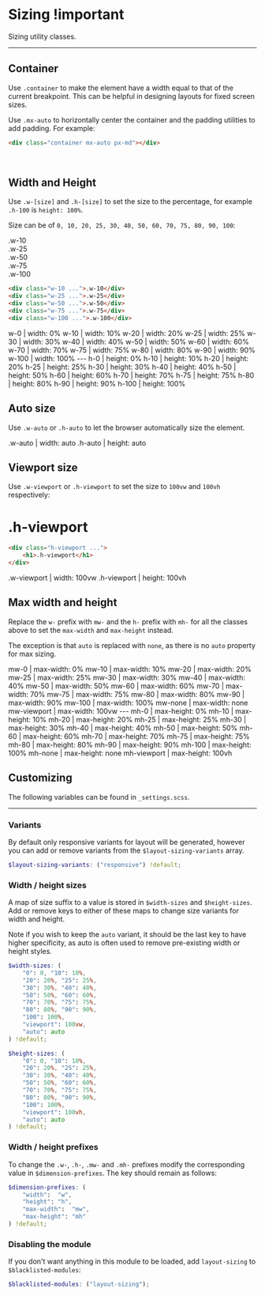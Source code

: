 # **Sizing** <span class="important-badge">!important</span>

<p class="m-0 mt-md">Sizing utility classes.</p>

---

## Container

Use `.container` to make the element have a width equal to that of the current breakpoint. This can be helpful in 
designing layouts for fixed screen sizes.

Use `.mx-auto` to horizontally center the container and the padding utilities to add padding. For example:

```html
<div class="container mx-auto px-md"></div>
```

<br>


## Width and Height

Use `.w-[size]` and `.h-[size]` to set the size to the percentage, for example `.h-100` is `height: 100%`.

Size can be of `0, 10, 20, 25, 30, 40, 50, 60, 70, 75, 80, 90, 100`:

<div class="demo text-left white">
    <div class="w-10 bg-teal p-sm">.w-10</div>
    <div class="w-25 bg-light-teal p-sm">.w-25</div>
    <div class="w-50 bg-teal p-sm">.w-50</div>
    <div class="w-75 bg-light-teal p-sm">.w-75</div>
    <div class="w-100 bg-teal p-sm">.w-100</div>
</div>

```html
<div class="w-10 ...">.w-10</div>
<div class="w-25 ...">.w-25</div>
<div class="w-50 ...">.w-50</div>
<div class="w-75 ...">.w-75</div>
<div class="w-100 ...">.w-100</div>
```

<cssprops>
w-0 | width: 0%
w-10 | width: 10%
w-20 | width: 20%
w-25 | width: 25%
w-30 | width: 30%
w-40 | width: 40%
w-50 | width: 50%
w-60 | width: 60%
w-70 | width: 70%
w-75 | width: 75%
w-80 | width: 80%
w-90 | width: 90%
w-100 | width: 100%
---
h-0 | height: 0%
h-10 | height: 10%
h-20 | height: 20%
h-25 | height: 25%
h-30 | height: 30%
h-40 | height: 40%
h-50 | height: 50%
h-60 | height: 60%
h-70 | height: 70%
h-75 | height: 75%
h-80 | height: 80%
h-90 | height: 90%
h-100 | height: 100%
</cssprops>


## Auto size

Use `.w-auto` or `.h-auto` to let the browser automatically size the element.

<cssprops>
.w-auto | width: auto
.h-auto | height: auto
</cssprops>


## Viewport size

Use `.w-viewport` or `.h-viewport` to set the size to `100vw` and `100vh` respectively:

<div class="demo">
    <div class="bg-teal h-viewport flex justify-center align-items-center">
        <h1 class="white">.h-viewport</h1>
    </div>
</div>

```html
<div class="h-viewport ...">
    <h1>.h-viewport</h1>
</div>
```

<cssprops>
.w-viewport | width: 100vw
.h-viewport | height: 100vh
</cssprops>


## Max width and height

Replace the `w-` prefix with `mw-` and the `h-` prefix with `mh-` for all the classes above to set the `max-width` and `max-height` 
instead.

The exception is that `auto` is replaced with `none`, as there is no `auto` property for max sizing.

<cssprops>
mw-0 | max-width: 0%
mw-10 | max-width: 10%
mw-20 | max-width: 20%
mw-25 | max-width: 25%
mw-30 | max-width: 30%
mw-40 | max-width: 40%
mw-50 | max-width: 50%
mw-60 | max-width: 60%
mw-70 | max-width: 70%
mw-75 | max-width: 75%
mw-80 | max-width: 80%
mw-90 | max-width: 90%
mw-100 | max-width: 100%
mw-none | max-width: none
mw-viewport | max-width: 100vw
---
mh-0 | max-height: 0%
mh-10 | max-height: 10%
mh-20 | max-height: 20%
mh-25 | max-height: 25%
mh-30 | max-height: 30%
mh-40 | max-height: 40%
mh-50 | max-height: 50%
mh-60 | max-height: 60%
mh-70 | max-height: 70%
mh-75 | max-height: 75%
mh-80 | max-height: 80%
mh-90 | max-height: 90%
mh-100 | max-height: 100%
mh-none | max-height: none
mh-viewport | max-height: 100vh
</cssprops>



## Customizing

The following variables can be found in `_settings.scss`.

---

### Variants

By default only responsive variants for layout will be generated, however you can 
add or remove variants from the `$layout-sizing-variants` array.

```scss
$layout-sizing-variants: ("responsive") !default;
```


### Width / height sizes

A map of size suffix to a value is stored in `$width-sizes` and `$height-sizes`. Add or remove keys to either 
of these maps to change size variants for width and height.

Note if you wish to keep the `auto` variant, it should be the last key to have higher specificity, as auto is often 
used to remove pre-existing width or height styles.

```scss
$width-sizes: (
    "0": 0, "10": 10%,
    "20": 20%, "25": 25%,
    "30": 30%, "40": 40%,
    "50": 50%, "60": 60%,
    "70": 70%, "75": 75%,
    "80": 80%, "90": 90%,
    "100": 100%,
    "viewport": 100vw,
    "auto": auto
) !default;

$height-sizes: (
    "0": 0, "10": 10%,
    "20": 20%, "25": 25%,
    "30": 30%, "40": 40%,
    "50": 50%, "60": 60%,
    "70": 70%, "75": 75%,
    "80": 80%, "90": 90%,
    "100": 100%,
    "viewport": 100vh,
    "auto": auto
) !default;
```


### Width / height prefixes

To change the `.w-`, `.h-`, `.mw-` and `.mh-` prefixes modify the corresponding value 
in `$dimension-prefixes`. The key should remain as follows:

```scss
$dimension-prefixes: (
    "width":  "w",
    "height": "h",
    "max-width":  "mw",
    "max-height": "mh"
) !default;
```


### Disabling the module

If you don't want anything in this module to be loaded, add `layout-sizing` to `$blacklisted-modules`:

```scss
$blacklisted-modules: ("layout-sizing");
```
